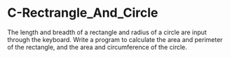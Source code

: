 # C-Rectrangle_And_Circle
The length and breadth of a rectangle and radius of a circle are input through the keyboard. Write a program to calculate the area and perimeter of the rectangle, and the area and circumference of the circle.
